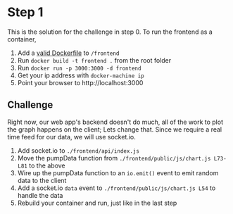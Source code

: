# Step 1
This is the solution for the challenge in step 0. To run the frontend as a container,

1. Add a [valid Dockerfile][] to `/frontend`
2. Run `docker build -t frontend .` from the root folder
3. Run `docker run -p 3000:3000 -d frontend`
4. Get your ip address with `docker-machine ip`
5. Point your browser to http://localhost:3000

## Challenge
Right now, our web app's backend doesn't do much, all of the work to plot the graph happens on the
client; Lets change that. Since we require a real time feed for our data, we will use socket.io.

1. Add socket.io to `./frontend/api/index.js`
2. Move the pumpData function from `./frontend/public/js/chart.js L73-L81` to the above
3. Wire up the pumpData function to an `io.emit()` event to emit random data to the client
4. Add a socket.io `data` event to `./frontend/public/js/chart.js L54` to handle the data
5. Rebuild your container and run, just like in the last step

[valid Dockerfile]: ./frontend/Dockerfile
